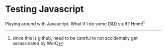 # Testing Javascript

Playing around with Javascript. What if I do some D&D stuff? Hmm![^careful]

[^careful]: since this is github, need to be careful to not accidentally get assassinated by WotC
